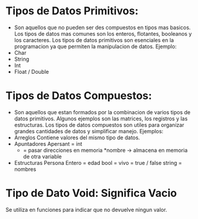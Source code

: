 # **Tipos de Datos Primitivos**:
- Son aquellos que no pueden ser des compuestos en tipos mas basicos. Los tipos de datos mas comunes son los enteros, flotantes, booleanos y los caracteres. Los tipos de datos primitivos son esenciales en la programacion ya que permiten la manipulacion de datos.
Ejemplo:
- Char
- String
- Int
- Float / Double

# **Tipos de Datos Compuestos**:
- Son aquellos que estan formados por la combinacion de varios tipos de datos primitivos. Algunos ejemplos son las matrices, los registros y las estructuras. Los tipos de datos compuestos son utiles para organizar grandes cantidades de datos y simplificar manejo.
Ejemplos:
- Arreglos
    Contiene valores del mismo tipo de datos.
- Apuntadores
    Apersant = int
    * = pasar direcciones en memoria
    *nombre -> almacena en memoria de otra variable
- Estructuras
    Persona
        Entero = edad
        bool = vivo = true / false
        string = nombres

# **Tipo de Dato Void**: Significa Vacio
Se utiliza en funciones para indicar que no devuelve ningun valor.









